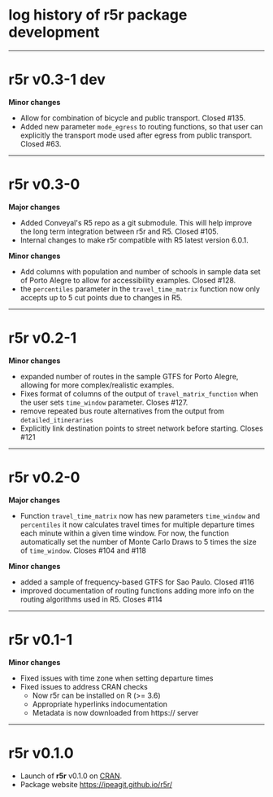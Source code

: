 # log history of r5r package development

-------------------------------------------------------
# r5r v0.3-1 dev

**Minor changes**
- Allow for combination of bicycle and public transport. Closed #135.
- Added new parameter `mode_egress` to routing functions, so that user can  explicitly
the transport mode used after egress from public transport. Closed #63.



-------------------------------------------------------
# r5r v0.3-0

**Major changes**
- Added Conveyal's R5 repo as a git submodule. This will help improve the long term integration between r5r and R5. Closed #105.
- Internal changes to make r5r compatible with R5 latest version 6.0.1.

**Minor changes**
- Add columns with population and number of schools in sample data set of Porto Alegre to allow for accessibility examples. Closed #128.
- the `percentiles` parameter in the `travel_time_matrix` function now only accepts up to 5 cut points due to changes in R5.



-------------------------------------------------------
# r5r v0.2-1

**Minor changes**
* expanded number of routes in the sample GTFS for Porto Alegre, allowing for more
complex/realistic examples.
* Fixes format of columns of the output of `travel_matrix_function` when the user 
sets `time_window` parameter. Closes #127.
* remove repeated bus route alternatives from the output from `detailed_itineraries`
* Explicitly link destination points to street network before starting. Closes #121



-------------------------------------------------------
# r5r v0.2-0

**Major changes**

* Function `travel_time_matrix` now has new parameters `time_window` and
`percentiles` it now calculates travel times for multiple departure times each 
minute within a given time window. For now, the function automatically set the
number of Monte Carlo Draws to 5 times the size of `time_window`. Closes #104 
and #118

**Minor changes**
* added a sample of frequency-based GTFS for Sao Paulo. Closed #116
* improved documentation of routing functions adding more info on the routing 
algorithms used in R5. Closes #114



-------------------------------------------------------
# r5r v0.1-1

**Minor changes**
* Fixed issues with time zone when setting departure times
* Fixed issues to address CRAN checks
  * Now r5r can be installed on R (>= 3.6)
  * Appropriate hyperlinks indocumentation
  * Metadata is now downloaded from https:// server



-------------------------------------------------------
# r5r v0.1.0

* Launch of **r5r** v0.1.0 on [CRAN](https://CRAN.R-project.org/package=r5r).
* Package website https://ipeagit.github.io/r5r/
